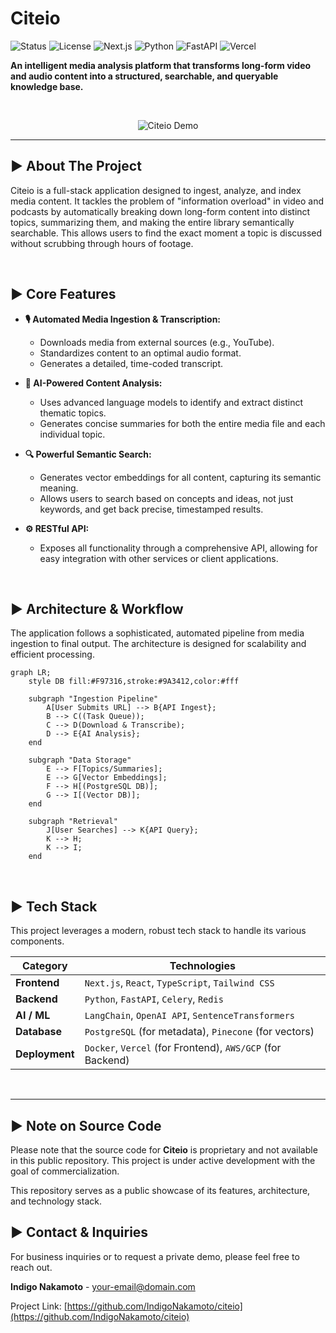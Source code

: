 # Citeio

![Status](https://img.shields.io/badge/status-in%20development-blue)
![License](https://img.shields.io/badge/license-proprietary-red)
![Next.js](https://img.shields.io/badge/Next.js-000000?style=for-the-badge&logo=nextdotjs&logoColor=white)
![Python](https://img.shields.io/badge/Python-3776AB?style=for-the-badge&logo=python&logoColor=white)
![FastAPI](https://img.shields.io/badge/FastAPI-009688?style=for-the-badge&logo=fastapi&logoColor=white)
![Vercel](https.img.shields.io/badge/Vercel-000000?style=for-the-badge&logo=vercel&logoColor=white)

**An intelligent media analysis platform that transforms long-form video and audio content into a structured, searchable, and queryable knowledge base.**

<br />

<p align="center">
  <img src="https://via.placeholder.com/800x450.png?text=REPLACE+WITH+YOUR+LIVE+DEMO+GIF" alt="Citeio Demo" />
</p>

---

## ► About The Project

Citeio is a full-stack application designed to ingest, analyze, and index media content. It tackles the problem of "information overload" in video and podcasts by automatically breaking down long-form content into distinct topics, summarizing them, and making the entire library semantically searchable. This allows users to find the exact moment a topic is discussed without scrubbing through hours of footage.

<br />

## ► Core Features

* **🎙️ Automated Media Ingestion & Transcription:**
    * Downloads media from external sources (e.g., YouTube).
    * Standardizes content to an optimal audio format.
    * Generates a detailed, time-coded transcript.

* **🧠 AI-Powered Content Analysis:**
    * Uses advanced language models to identify and extract distinct thematic topics.
    * Generates concise summaries for both the entire media file and each individual topic.

* **🔍 Powerful Semantic Search:**
    * Generates vector embeddings for all content, capturing its semantic meaning.
    * Allows users to search based on concepts and ideas, not just keywords, and get back precise, timestamped results.

* **⚙️ RESTful API:**
    * Exposes all functionality through a comprehensive API, allowing for easy integration with other services or client applications.

<br />

## ► Architecture & Workflow

The application follows a sophisticated, automated pipeline from media ingestion to final output. The architecture is designed for scalability and efficient processing.

```mermaid
graph LR;
    style DB fill:#F97316,stroke:#9A3412,color:#fff

    subgraph "Ingestion Pipeline"
        A[User Submits URL] --> B{API Ingest};
        B --> C((Task Queue));
        C --> D(Download & Transcribe);
        D --> E{AI Analysis};
    end

    subgraph "Data Storage"
        E --> F[Topics/Summaries];
        E --> G[Vector Embeddings];
        F --> H[(PostgreSQL DB)];
        G --> I[(Vector DB)];
    end

    subgraph "Retrieval"
        J[User Searches] --> K{API Query};
        K --> H;
        K --> I;
    end
```

<br />

## ► Tech Stack

This project leverages a modern, robust tech stack to handle its various components.

| Category       | Technologies                                      |
| -------------- | ------------------------------------------------- |
| **Frontend** | `Next.js`, `React`, `TypeScript`, `Tailwind CSS`  |
| **Backend** | `Python`, `FastAPI`, `Celery`, `Redis`            |
| **AI / ML** | `LangChain`, `OpenAI API`, `SentenceTransformers` |
| **Database** | `PostgreSQL` (for metadata), `Pinecone` (for vectors) |
| **Deployment** | `Docker`, `Vercel` (for Frontend), `AWS/GCP` (for Backend) |

<br />

---

## ► Note on Source Code

Please note that the source code for **Citeio** is proprietary and not available in this public repository. This project is under active development with the goal of commercialization.

This repository serves as a public showcase of its features, architecture, and technology stack.

## ► Contact & Inquiries

For business inquiries or to request a private demo, please feel free to reach out.

**Indigo Nakamoto** - [your-email@domain.com](mailto:your-email@domain.com)

Project Link: [https://github.com/IndigoNakamoto/citeio](https://github.com/IndigoNakamoto/citeio)
